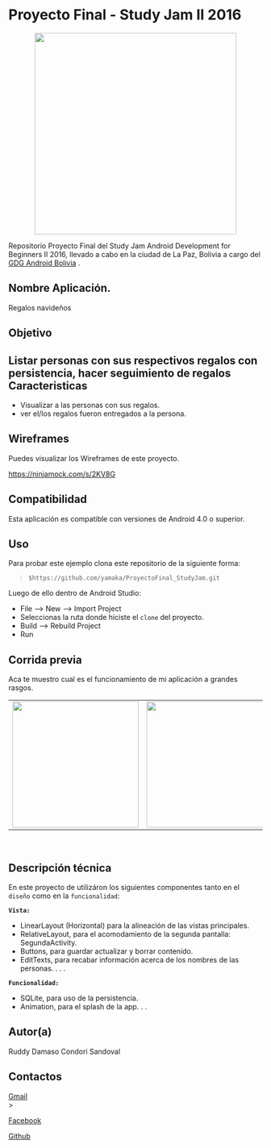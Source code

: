 Proyecto Final - Study Jam II 2016
===
<div align="center">
    <center>
        <img src="http://developerstudyjams.com/images/masthead.png" width="400px"/>
    </center>
</div>

Repositorio Proyecto Final del Study Jam Android Development for Beginners II 2016, llevado a cabo en la ciudad de La Paz, Bolivia a cargo del <a target="_blank" href="http://www.gdg.androidbolivia.com">GDG Android Bolivia</a> .

Nombre Aplicación.
---
Regalos navideños

Objetivo
---
Listar personas con sus respectivos regalos con persistencia,
hacer seguimiento de regalos
Caracteristicas
---
* Visualizar a las personas con sus regalos.
* ver el/los regalos fueron entregados a la persona.

Wireframes
---
Puedes visualizar los Wireframes de este proyecto.

https://ninjamock.com/s/2KV8G

Compatibilidad
---
Esta aplicación es compatible con versiones de Android 4.0 o superior.

Uso
---------
Para probar este ejemplo clona este repositorio de la siguiente forma:
>
>     $https://github.com/yamaka/ProyectoFinal_StudyJam.git

Luego de ello dentro de Android Studio:

* File --> New --> Import Project 
* Seleccionas la ruta donde hiciste el `clone` del proyecto.
* Build --> Rebuild Project
* Run 

Corrida previa
---
Aca te muestro cual es el funcionamiento de mi aplicación a grandes rasgos.
<div align="center">
    <center>
        <table border="0">
            <tr>
                <td><img src="https://github.com/Gusn8/StudyJam_II_CustomListViews/blob/master/img/captura.gif" width="250"></td>
                <td><img src="https://github.com/Gusn8/StudyJam_II_Animations/raw/master/img/corrida_02.gif" width="250"></td>
                <td><img src="https://github.com/Gusn8/StudyJam_II_Intents/raw/master/img/corrida_02.gif" width="250"></td>
            </tr>
        </table>
    </center>
</div>
<br>

Descripción técnica
---
En este proyecto de utilizáron los siguientes componentes tanto en el `diseño` como en la `funcionalidad`:

**`Vista:`**
* LinearLayout (Horizontal) para la alineación de las vistas principales.
* RelativeLayout, para el acomodamiento de la segunda pantalla: SegundaActivity.
* Buttons, para guardar actualizar y borrar contenido.
* EditTexts, para recabar información acerca de los nombres de las personas.
.
.
.

**`Funcionalidad:`**
* SQLite, para uso de la persistencia.
* Animation, para el splash de la app.
.
.

Autor(a)
---
Ruddy Damaso Condori Sandoval

Contactos
---
[Gmail](frostmour2013@gmail.com)<br>>

[Facebook](https://www.facebook.com/rudy.condorisandoval) <br>

[Github](https://www.github.com/yamaka)<br>
